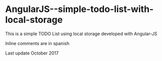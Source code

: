 # AngularJS--simple-todo-list-with-local-storage

This is a simple TODO List using local storage developed with Angular-JS

Inline comments are in spanish

Last update October 2017
